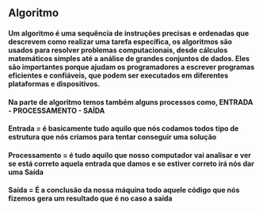 ## Algoritmo

#### Um algoritmo é uma sequência de instruções precisas e ordenadas que descrevem como realizar uma tarefa específica, os algoritmos são usados para resolver problemas computacionais, desde cálculos matemáticos simples até a análise de grandes conjuntos de dados. Eles são importantes porque ajudam os programadores a escrever programas eficientes e confiáveis, que podem ser executados em diferentes plataformas e dispositivos.

#### Na parte de algoritmo temos também alguns processos como, ENTRADA - PROCESSAMENTO - SAÍDA

#### Entrada = é basicamente tudo aquilo que nós codamos todos tipo de estrutura que nós criamos para tentar conseguir uma solução

#### Processamento = é tudo aquilo que nosso computador vai analisar e ver se está correto aquela entrada que damos e se estiver correto irá nós dar uma Saída

#### Saída = É a conclusão da nossa máquina todo aquele código que nós fizemos gera um resultado que é no caso a saída

 

